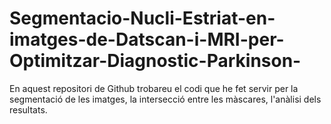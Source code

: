 # Segmentacio-Nucli-Estriat-en-imatges-de-Datscan-i-MRI-per-Optimitzar-Diagnostic-Parkinson-
En aquest repositori de Github trobareu el codi que he fet servir per la segmentació de les imatges, la intersecció entre les màscares, l'anàlisi dels resultats.
